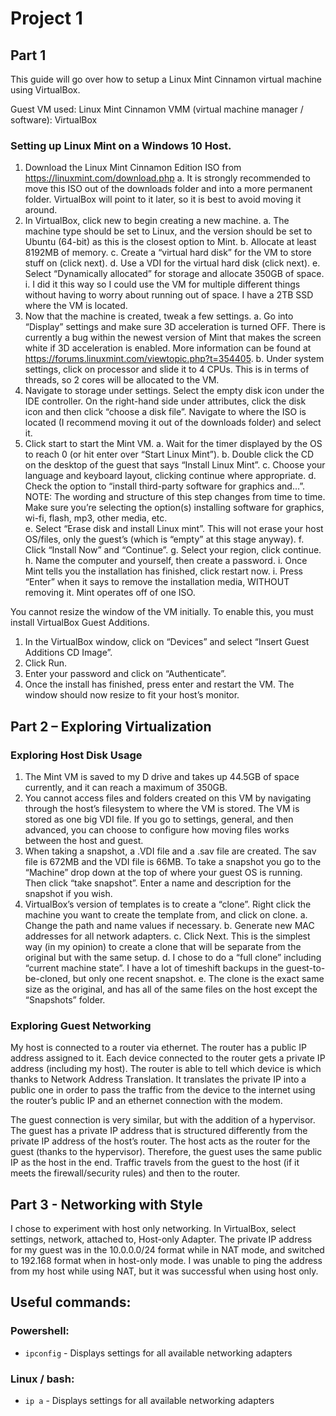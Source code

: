 # Project 1
## Part 1
This guide will go over how to setup a Linux Mint Cinnamon virtual machine using VirtualBox.

Guest VM used: Linux Mint Cinnamon
VMM (virtual machine manager / software): VirtualBox

### Setting up Linux Mint on a Windows 10 Host. 
1.	Download the Linux Mint Cinnamon Edition ISO from https://linuxmint.com/download.php
  a.	It is strongly recommended to move this ISO out of the downloads folder and into a more permanent folder. VirtualBox will point to it later, so it is best to avoid moving it around. 
2.	In VirtualBox, click new to begin creating a new machine.
  a.	The machine type should be set to Linux, and the version should be set to Ubuntu (64-bit) as this is the closest option to Mint. 
  b.	Allocate at least 8192MB of memory.
  c.	Create a “virtual hard disk” for the VM to store stuff on (click next).
  d.	Use a VDI for the virtual hard disk (click next).
  e.	Select “Dynamically allocated” for storage and allocate 350GB of space.
  i.	I did it this way so I could use the VM for multiple different things without having to worry about running out of space. I have a 2TB SSD where the VM is located. 
3.	Now that the machine is created, tweak a few settings. 
  a.	Go into “Display” settings and make sure 3D acceleration is turned OFF. There is currently a bug within the newest version of Mint that makes the screen white if 3D acceleration is enabled. More information can be found at https://forums.linuxmint.com/viewtopic.php?t=354405.
  b.	Under system settings, click on processor and slide it to 4 CPUs. This is in terms of threads, so 2 cores will be allocated to the VM. 
4.	Navigate to storage under settings. Select the empty disk icon under the IDE controller. On the right-hand side under attributes, click the disk icon and then click “choose a disk file”. Navigate to where the ISO is located (I recommend moving it out of the downloads folder) and select it. 
5.	Click start to start the Mint VM.
  a.	Wait for the timer displayed by the OS to reach 0 (or hit enter over “Start Linux Mint”).
  b.	Double click the CD on the desktop of the guest that says “Install Linux Mint”. 
  c.	Choose your language and keyboard layout, clicking continue where appropriate. 
  d.	Check the option to “install third-party software for graphics and…”. NOTE: The wording and structure of this step changes from time to time. Make sure you’re selecting the option(s) installing software for graphics, wi-fi, flash, mp3, other media, etc.  
  e.	Select “Erase disk and install Linux mint”. This will not erase your host OS/files, only the guest’s (which is “empty” at this stage anyway). 
  f.	Click “Install Now” and “Continue”. 
  g.	Select your region, click continue.
  h.	Name the computer and yourself, then create a password.
  i.	Once Mint tells you the installation has finished, click restart now. 
    i.	Press “Enter” when it says to remove the installation media, WITHOUT removing it. Mint operates off of one ISO. 

You cannot resize the window of the VM initially. To enable this, you must install VirtualBox Guest Additions. 
1.	In the VirtualBox window, click on “Devices” and select “Insert Guest Additions CD Image”. 
2.	Click Run. 
3.	Enter your password and click on “Authenticate”. 
4.	Once the install has finished, press enter and restart the VM. The window should now resize to fit your host’s monitor. 

## Part 2 – Exploring Virtualization
### Exploring Host Disk Usage
1.	The Mint VM is saved to my D drive and takes up 44.5GB of space currently, and it can reach a maximum of 350GB. 
2.	You cannot access files and folders created on this VM by navigating through the host’s filesystem to where the VM is stored. The VM is stored as one big VDI file. If you go to settings, general, and then advanced, you can choose to configure how moving files works between the host and guest. 
3.	When taking a snapshot, a .VDI file and a .sav file are created. The sav file is 672MB and the VDI file is 66MB. To take a snapshot you go to the “Machine” drop down at the top of where your guest OS is running. Then click “take snapshot”. Enter a name and description for the snapshot if you wish. 
4.	VirtualBox’s version of templates is to create a “clone”. Right click the machine you want to create the template from, and click on clone.
a.	Change the path and name values if necessary. 
b.	Generate new MAC addresses for all network adapters. 
c.	Click Next. This is the simplest way (in my opinion) to create a clone that will be separate from the original but with the same setup. 
d.	I chose to do a “full clone” including “current machine state”. I have a lot of timeshift backups in the guest-to-be-cloned, but only one recent snapshot. 
e.	The clone is the exact same size as the original, and has all of the same files on the host except the “Snapshots” folder.   
### Exploring Guest Networking
My host is connected to a router via ethernet. The router has a public IP address assigned to it. Each device connected to the router gets a private IP address (including my host). The router is able to tell which device is which thanks to Network Address Translation. It translates the private IP into a public one in order to pass the traffic from the device to the internet using the router’s public IP and an ethernet connection with the modem. 

The guest connection is very similar, but with the addition of a hypervisor. The guest has a private IP address that is structured differently from the private IP address of the host’s router. The host acts as the router for the guest (thanks to the hypervisor). Therefore, the guest uses the same public IP as the host in the end. Traffic travels from the guest to the host (if it meets the firewall/security rules) and then to the router. 

## Part 3 - Networking with Style
I chose to experiment with host only networking. In VirtualBox, select settings, network, attached to, Host-only Adapter.
The private IP address for my guest was in the 10.0.0.0/24 format while in NAT mode, and switched to 192.168 format when in host-only mode. I was unable to ping the address from my host while using NAT, but it was successful when using host only.
## Useful commands:
### Powershell:
- `ipconfig` - Displays settings for all available networking adapters
### Linux / bash:
- `ip a` - Displays settings for all available networking adapters
